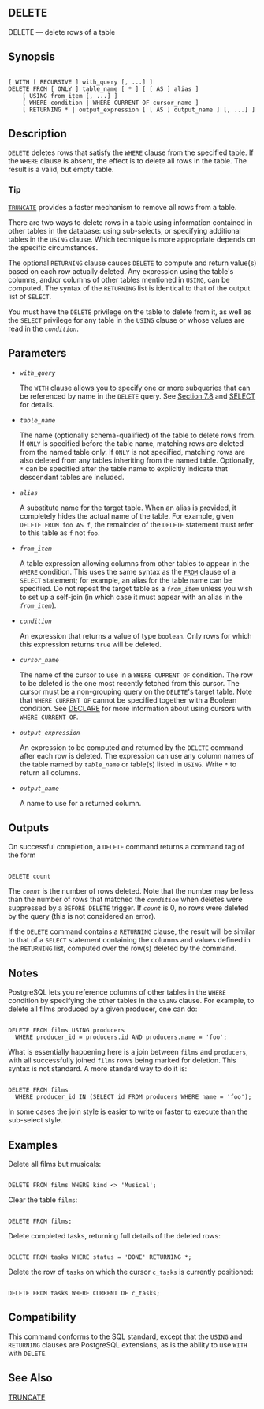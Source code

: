 ## DELETE

DELETE — delete rows of a table

## Synopsis

```

[ WITH [ RECURSIVE ] with_query [, ...] ]
DELETE FROM [ ONLY ] table_name [ * ] [ [ AS ] alias ]
    [ USING from_item [, ...] ]
    [ WHERE condition | WHERE CURRENT OF cursor_name ]
    [ RETURNING * | output_expression [ [ AS ] output_name ] [, ...] ]
```

## Description

`DELETE` deletes rows that satisfy the `WHERE` clause from the specified table. If the `WHERE` clause is absent, the effect is to delete all rows in the table. The result is a valid, but empty table.

### Tip

[`TRUNCATE`](sql-truncate "TRUNCATE") provides a faster mechanism to remove all rows from a table.

There are two ways to delete rows in a table using information contained in other tables in the database: using sub-selects, or specifying additional tables in the `USING` clause. Which technique is more appropriate depends on the specific circumstances.

The optional `RETURNING` clause causes `DELETE` to compute and return value(s) based on each row actually deleted. Any expression using the table's columns, and/or columns of other tables mentioned in `USING`, can be computed. The syntax of the `RETURNING` list is identical to that of the output list of `SELECT`.

You must have the `DELETE` privilege on the table to delete from it, as well as the `SELECT` privilege for any table in the `USING` clause or whose values are read in the *`condition`*.

## Parameters

* *`with_query`*

    The `WITH` clause allows you to specify one or more subqueries that can be referenced by name in the `DELETE` query. See [Section 7.8](queries-with "7.8. WITH Queries (Common Table Expressions)") and [SELECT](sql-select "SELECT") for details.

* *`table_name`*

    The name (optionally schema-qualified) of the table to delete rows from. If `ONLY` is specified before the table name, matching rows are deleted from the named table only. If `ONLY` is not specified, matching rows are also deleted from any tables inheriting from the named table. Optionally, `*` can be specified after the table name to explicitly indicate that descendant tables are included.

* *`alias`*

    A substitute name for the target table. When an alias is provided, it completely hides the actual name of the table. For example, given `DELETE FROM foo AS f`, the remainder of the `DELETE` statement must refer to this table as `f` not `foo`.

* *`from_item`*

    A table expression allowing columns from other tables to appear in the `WHERE` condition. This uses the same syntax as the [`FROM`](sql-select#SQL-FROM "FROM Clause") clause of a `SELECT` statement; for example, an alias for the table name can be specified. Do not repeat the target table as a *`from_item`* unless you wish to set up a self-join (in which case it must appear with an alias in the *`from_item`*).

* *`condition`*

    An expression that returns a value of type `boolean`. Only rows for which this expression returns `true` will be deleted.

* *`cursor_name`*

    The name of the cursor to use in a `WHERE CURRENT OF` condition. The row to be deleted is the one most recently fetched from this cursor. The cursor must be a non-grouping query on the `DELETE`'s target table. Note that `WHERE CURRENT OF` cannot be specified together with a Boolean condition. See [DECLARE](sql-declare "DECLARE") for more information about using cursors with `WHERE CURRENT OF`.

* *`output_expression`*

    An expression to be computed and returned by the `DELETE` command after each row is deleted. The expression can use any column names of the table named by *`table_name`* or table(s) listed in `USING`. Write `*` to return all columns.

* *`output_name`*

    A name to use for a returned column.

## Outputs

On successful completion, a `DELETE` command returns a command tag of the form

```

DELETE count
```

The *`count`* is the number of rows deleted. Note that the number may be less than the number of rows that matched the *`condition`* when deletes were suppressed by a `BEFORE DELETE` trigger. If *`count`* is 0, no rows were deleted by the query (this is not considered an error).

If the `DELETE` command contains a `RETURNING` clause, the result will be similar to that of a `SELECT` statement containing the columns and values defined in the `RETURNING` list, computed over the row(s) deleted by the command.

## Notes

PostgreSQL lets you reference columns of other tables in the `WHERE` condition by specifying the other tables in the `USING` clause. For example, to delete all films produced by a given producer, one can do:

```

DELETE FROM films USING producers
  WHERE producer_id = producers.id AND producers.name = 'foo';
```

What is essentially happening here is a join between `films` and `producers`, with all successfully joined `films` rows being marked for deletion. This syntax is not standard. A more standard way to do it is:

```

DELETE FROM films
  WHERE producer_id IN (SELECT id FROM producers WHERE name = 'foo');
```

In some cases the join style is easier to write or faster to execute than the sub-select style.

## Examples

Delete all films but musicals:

```

DELETE FROM films WHERE kind <> 'Musical';
```

Clear the table `films`:

```

DELETE FROM films;
```

Delete completed tasks, returning full details of the deleted rows:

```

DELETE FROM tasks WHERE status = 'DONE' RETURNING *;
```

Delete the row of `tasks` on which the cursor `c_tasks` is currently positioned:

```

DELETE FROM tasks WHERE CURRENT OF c_tasks;
```

## Compatibility

This command conforms to the SQL standard, except that the `USING` and `RETURNING` clauses are PostgreSQL extensions, as is the ability to use `WITH` with `DELETE`.

## See Also

[TRUNCATE](sql-truncate "TRUNCATE")